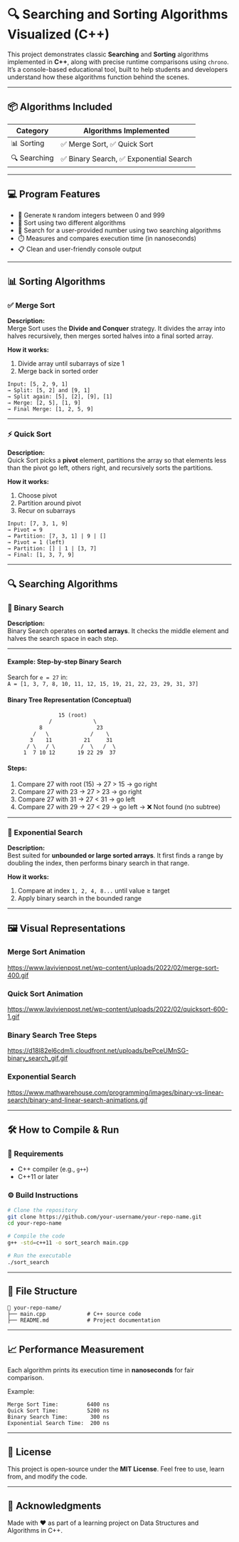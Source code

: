 # 🔍 Searching and Sorting Algorithms Visualized (C++)

This project demonstrates classic **Searching** and **Sorting** algorithms implemented in **C++**, along with precise runtime comparisons using `chrono`. It’s a console-based educational tool, built to help students and developers understand how these algorithms function behind the scenes.

---

## 📦 Algorithms Included

| Category     | Algorithms Implemented                |
| ------------ | ------------------------------------- |
| 📊 Sorting   | ✅ Merge Sort, ✅ Quick Sort            |
| 🔍 Searching | ✅ Binary Search, ✅ Exponential Search |

---

## 💻 Program Features

- 🔢 Generate `N` random integers between 0 and 999
- 🧠 Sort using two different algorithms
- 🚀 Search for a user-provided number using two searching algorithms
- ⏱️ Measures and compares execution time (in nanoseconds)
- 📋 Clean and user-friendly console output

---

## 📊 Sorting Algorithms

### ✅ Merge Sort

**Description:**\
Merge Sort uses the **Divide and Conquer** strategy. It divides the array into halves recursively, then merges sorted halves into a final sorted array.

**How it works:**

1. Divide array until subarrays of size 1
2. Merge back in sorted order

```
Input: [5, 2, 9, 1]
→ Split: [5, 2] and [9, 1]
→ Split again: [5], [2], [9], [1]
→ Merge: [2, 5], [1, 9]
→ Final Merge: [1, 2, 5, 9]
```

---

### ⚡ Quick Sort

**Description:**\
Quick Sort picks a **pivot** element, partitions the array so that elements less than the pivot go left, others right, and recursively sorts the partitions.

**How it works:**

1. Choose pivot
2. Partition around pivot
3. Recur on subarrays

```
Input: [7, 3, 1, 9]
→ Pivot = 9
→ Partition: [7, 3, 1] | 9 | []
→ Pivot = 1 (left)
→ Partition: [] | 1 | [3, 7]
→ Final: [1, 3, 7, 9]
```

---

## 🔍 Searching Algorithms

### 🔎 Binary Search

**Description:**\
Binary Search operates on **sorted arrays**. It checks the middle element and halves the search space in each step.

---

#### Example: Step-by-step Binary Search

Search for `e = 27` in:\
`A = [1, 3, 7, 8, 10, 11, 12, 15, 19, 21, 22, 23, 29, 31, 37]`

#### Binary Tree Representation (Conceptual)

```
                15 (root)
             /             \
          8                 23
        /   \             /    \
       3    11          21     31
      / \   / \        /  \   /  \
     1  7 10 12       19 22 29  37
```

#### Steps:

1. Compare 27 with root (15) → 27 > 15 → go right
2. Compare 27 with 23 → 27 > 23 → go right
3. Compare 27 with 31 → 27 < 31 → go left
4. Compare 27 with 29 → 27 < 29 → go left → ❌ Not found (no subtree)

---

### 🚀 Exponential Search

**Description:**\
Best suited for **unbounded or large sorted arrays**. It first finds a range by doubling the index, then performs binary search in that range.

**How it works:**

1. Compare at index `1, 2, 4, 8...` until value ≥ target
2. Apply binary search in the bounded range

---

## 🖼️ Visual Representations


### Merge Sort Animation
https://www.lavivienpost.net/wp-content/uploads/2022/02/merge-sort-400.gif


### Quick Sort Animation
https://www.lavivienpost.net/wp-content/uploads/2022/02/quicksort-600-1.gif


### Binary Search Tree Steps
https://d18l82el6cdm1i.cloudfront.net/uploads/bePceUMnSG-binary_search_gif.gif

### Exponential Search
https://www.mathwarehouse.com/programming/images/binary-vs-linear-search/binary-and-linear-search-animations.gif

---

## 🛠️ How to Compile & Run

### 📒 Requirements

- C++ compiler (e.g., `g++`)
- C++11 or later

### ⚙️ Build Instructions

```bash
# Clone the repository
git clone https://github.com/your-username/your-repo-name.git
cd your-repo-name

# Compile the code
g++ -std=c++11 -o sort_search main.cpp

# Run the executable
./sort_search
```

---

## 📂 File Structure

```
📁 your-repo-name/
├── main.cpp             # C++ source code
├── README.md            # Project documentation
```

---

## 📈 Performance Measurement

Each algorithm prints its execution time in **nanoseconds** for fair comparison.

Example:

```
Merge Sort Time:         6400 ns
Quick Sort Time:         5200 ns
Binary Search Time:       300 ns
Exponential Search Time:  200 ns
```

---

## 📄 License

This project is open-source under the **MIT License**. Feel free to use, learn from, and modify the code.

---

## 🙌 Acknowledgments

Made with ❤️ as part of a learning project on Data Structures and Algorithms in C++.

